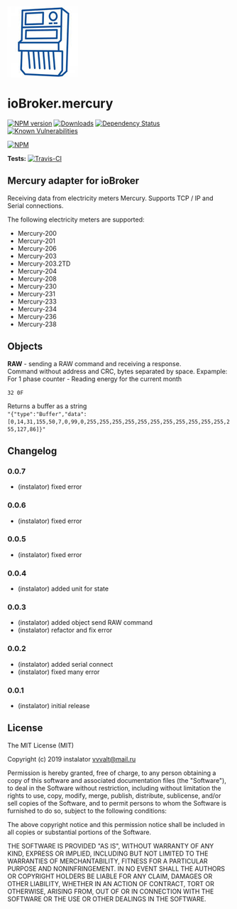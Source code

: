 ![Logo](admin/mercury.png)
# ioBroker.mercury

[![NPM version](http://img.shields.io/npm/v/iobroker.mercury.svg)](https://www.npmjs.com/package/iobroker.mercury)
[![Downloads](https://img.shields.io/npm/dm/iobroker.mercury.svg)](https://www.npmjs.com/package/iobroker.mercury)
[![Dependency Status](https://img.shields.io/david/instalator/iobroker.mercury.svg)](https://david-dm.org/instalator/iobroker.mercury)
[![Known Vulnerabilities](https://snyk.io/test/github/instalator/ioBroker.mercury/badge.svg)](https://snyk.io/test/github/instalator/ioBroker.mercury)

[![NPM](https://nodei.co/npm/iobroker.mercury.png?downloads=true)](https://nodei.co/npm/iobroker.mercury/)

**Tests:** [![Travis-CI](http://img.shields.io/travis/instalator/ioBroker.mercury/master.svg)](https://travis-ci.org/instalator/ioBroker.mercury)

## Mercury adapter for ioBroker

Receiving data from electricity meters Mercury.
Supports TCP / IP and Serial connections.

The following electricity meters are supported:
* Mercury-200
* Mercury-201
* Mercury-206
* Mercury-203
* Mercury-203.2TD
* Mercury-204
* Mercury-208
* Mercury-230
* Mercury-231
* Mercury-233
* Mercury-234
* Mercury-236
* Mercury-238

## Objects
**RAW** - sending a  RAW command and receiving a response.  
Command without address and CRC, bytes separated by space. Expample:  
For 1 phase counter - Reading energy for the current month
```
32 0F
```
Returns a buffer as a string    
```"{"type":"Buffer","data":[0,14,31,155,50,7,0,99,0,255,255,255,255,255,255,255,255,255,255,255,255,127,86]}"```

## Changelog

### 0.0.7
* (instalator) fixed error

### 0.0.6
* (instalator) fixed error

### 0.0.5
* (instalator) fixed error

### 0.0.4
* (instalator) added unit for state

### 0.0.3
* (instalator) added object send RAW command
* (instalator) refactor and fix error

### 0.0.2
* (instalator) added serial connect
* (instalator) fixed many error

### 0.0.1
* (instalator) initial release

## License
The MIT License (MIT)

Copyright (c) 2019 instalator <vvvalt@mail.ru>

Permission is hereby granted, free of charge, to any person obtaining a copy
of this software and associated documentation files (the "Software"), to deal
in the Software without restriction, including without limitation the rights
to use, copy, modify, merge, publish, distribute, sublicense, and/or sell
copies of the Software, and to permit persons to whom the Software is
furnished to do so, subject to the following conditions:

The above copyright notice and this permission notice shall be included in all
copies or substantial portions of the Software.

THE SOFTWARE IS PROVIDED "AS IS", WITHOUT WARRANTY OF ANY KIND, EXPRESS OR
IMPLIED, INCLUDING BUT NOT LIMITED TO THE WARRANTIES OF MERCHANTABILITY,
FITNESS FOR A PARTICULAR PURPOSE AND NONINFRINGEMENT. IN NO EVENT SHALL THE
AUTHORS OR COPYRIGHT HOLDERS BE LIABLE FOR ANY CLAIM, DAMAGES OR OTHER
LIABILITY, WHETHER IN AN ACTION OF CONTRACT, TORT OR OTHERWISE, ARISING FROM,
OUT OF OR IN CONNECTION WITH THE SOFTWARE OR THE USE OR OTHER DEALINGS IN THE
SOFTWARE.
